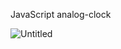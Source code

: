 JavaScript analog-clock

![Untitled](https://github.com/HamidEidy/Analogue-clock/assets/148962898/7f138771-8ac1-4b41-8015-2f8645e33e1b)
